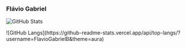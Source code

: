 ### Flávio Gabriel 

![GitHub Stats](https://github-readme-stats.vercel.app/api?username=FlavioGabrielB&show_icons=true&theme=aura)
<div>
![GitHub Langs](https://github-readme-stats.vercel.app/api/top-langs/?username=FlavioGabrielB&theme=aura)
</div>



